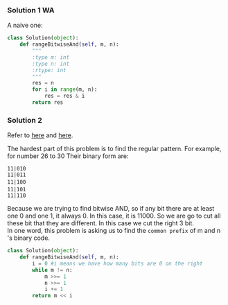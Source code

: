 ![]()
### Solution 1 WA
A naive one:
```python
class Solution(object):
    def rangeBitwiseAnd(self, m, n):
        """
        :type m: int
        :type n: int
        :rtype: int
        """
        res = n
        for i in range(m, n):
            res = res & i
        return res
```
### Solution 2
Refer to [here](https://leetcode.wang/leetcode-201-Bitwise-AND-of-Numbers-Range.html) and [here](https://leetcode.com/problems/bitwise-and-of-numbers-range/discuss/56729/Bit-operation-solution(JAVA)).

The hardest part of this problem is to find the regular pattern.
For example, for number 26 to 30
Their binary form are:
```
11|010
11|011
11|100　　
11|101　　
11|110
```
Because we are trying to find bitwise AND, so if any bit there are at least one 0 and one 1, it always 0. In this case, it is 11000.
So we are go to cut all these bit that they are different. In this case we cut the right 3 bit.<br>
In one word, this problem is asking us to find the `common prefix` of m and n 's binary code.
```python
class Solution(object):
    def rangeBitwiseAnd(self, m, n):
        i = 0 #i means we have how many bits are 0 on the right
        while m != n:
            m >>= 1
            n >>= 1
            i += 1
        return m << i
```